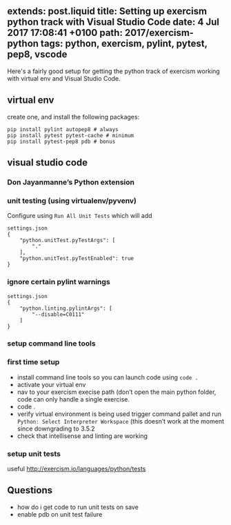 extends: post.liquid
title: Setting up exercism python track with Visual Studio Code
date: 4 Jul 2017 17:08:41 +0100
path: 2017/exercism-python
tags: python, exercism, pylint, pytest, pep8, vscode
---
Here's a fairly good setup for getting the python track of exercism working
with virtual env and Visual Studio Code.

## virtual env

create one, and install the following packages:

```
pip install pylint autopep8 # always
pip install pytest pytest-cache # minimum
pip install pytest-pep8 pdb # bonus
```

## visual studio code

### Don Jayanmanne’s Python extension


### unit testing (using virtualenv/pyvenv)

Configure using `Run All Unit Tests`  which will add

```
settings.json
{
    "python.unitTest.pyTestArgs": [
        "."
    ],
    "python.unitTest.pyTestEnabled": true
}
```

### ignore certain pylint warnings

```
settings.json
{
    "python.linting.pylintArgs": [
        "--disable=C0111" 
    ]
}
```


### setup command line tools

### first time setup

- install command line tools so you can launch code using `code .`
- activate your virtual env
- nav to your exercism execise path (don’t open the main python folder, code can only handle a single exercise.
- code .
- verify virtual environment is being used trigger command pallet and run `Python: Select Interpreter Workspace` (this doesn’t work at the moment since downgrading to 3.5.2
- check that intellisense and linting are working

### setup unit tests

useful http://exercism.io/languages/python/tests

## Questions
- how do i get code to run unit tests on save
- enable pdb on unit test failure